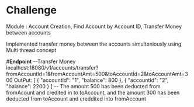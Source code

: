 # Challenge
Module : Account Creation, Find Account by Account ID, Transfer Money between accounts

Implemented transfer money between the accounts simulteniously using Multi thread concept

#**Endpoint**
 --Transfer Money  
 localhost:18080/v1/accounts/transfer?fromAccountId=1&fromAccountAmt=500&toAccountId=2&toAccountAmt=300
 OutPut: 
 [
  {
        "accountId": "1",
        "balance": 800
    },
    {
        "accountId": "2",
        "balance": 2200
    }
]
-- The amount 500 has been deducted  from fromAcount and credited in to toAccount, and the amount 300 has been deducted from toAccount and creddited into fromAccount


 

